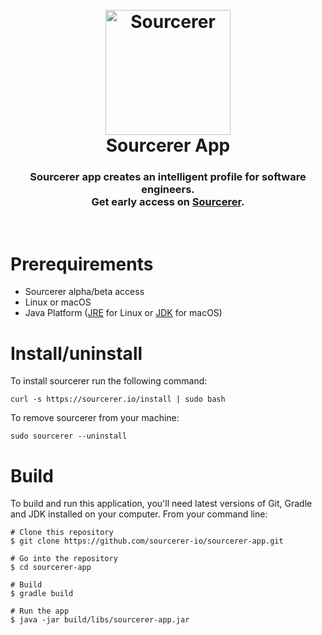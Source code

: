 <h1 align="center">
  <br>
  <a href="https://sourcerer.io"><img src="https://user-images.githubusercontent.com/29913247/31576516-0ce3e9ae-b105-11e7-9a8b-89f96bd44a3d.png" alt="Sourcerer" width="200"></a>
  <br>
  Sourcerer App
  <br>
</h1>

<h3 align="center">
  Sourcerer app creates an intelligent profile for software engineers.<br/>
  Get early access on <a href="https://sourcerer.io">Sourcerer</a>.
</h3>
<br>

Prerequirements
=================

* Sourcerer alpha/beta access
* Linux or macOS
* Java Platform ([JRE](http://www.oracle.com/technetwork/java/javase/downloads/jre8-downloads-2133155.html) for Linux or [JDK](http://www.oracle.com/technetwork/java/javase/downloads/jdk8-downloads-2133151.html) for macOS)

Install/uninstall
=================

To install sourcerer run the following command:

```
curl -s https://sourcerer.io/install | sudo bash
```

To remove sourcerer from your machine:

```
sudo sourcerer --uninstall
```

Build
=====

To build and run this application, you'll need latest versions of Git, Gradle and JDK installed on your computer. From your command line:

```
# Clone this repository
$ git clone https://github.com/sourcerer-io/sourcerer-app.git

# Go into the repository
$ cd sourcerer-app

# Build
$ gradle build

# Run the app
$ java -jar build/libs/sourcerer-app.jar
```
